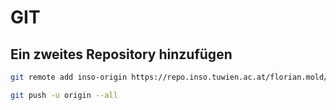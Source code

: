 ﻿# GIT

## Ein zweites Repository hinzufügen

```bash
git remote add inso-origin https://repo.inso.tuwien.ac.at/florian.mold/serious-game-frontend.git
```

```bash
git push -u origin --all
```
